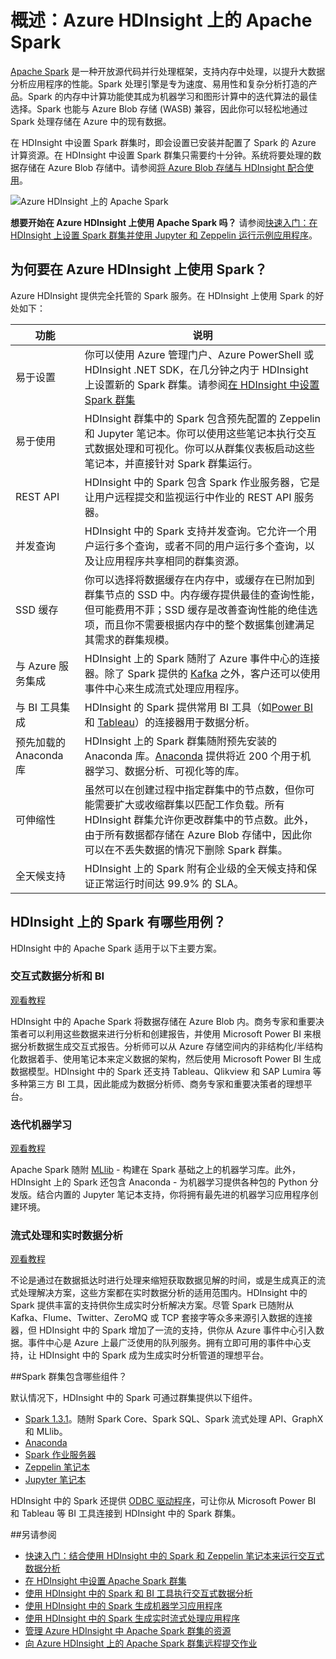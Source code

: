 <properties 
	pageTitle="HDInsight 中的 Apache Spark 概述 | Azure" 
	description="介绍 HDInsight 中的 Apache Spark，以及在哪些情况下，可在应用程序中使用 HDInsight 上的 Spark。" 
	services="hdinsight" 
	documentationCenter="" 
	authors="nitinme" 
	manager="paulettm" 
	editor="cgronlun"/>

<tags 
	ms.service="hdinsight" 
	ms.date="07/19/2015" 
	wacn.date=""/>

# 概述：Azure HDInsight 上的 Apache Spark 
 
<a href="http://spark.apache.org/" target="_blank">Apache Spark</a> 是一种开放源代码并行处理框架，支持内存中处理，以提升大数据分析应用程序的性能。Spark 处理引擎是专为速度、易用性和复杂分析打造的产品。Spark 的内存中计算功能使其成为机器学习和图形计算中的迭代算法的最佳选择。Spark 也能与 Azure Blob 存储 (WASB) 兼容，因此你可以轻松地通过 Spark 处理存储在 Azure 中的现有数据。

在 HDInsight 中设置 Spark 群集时，即会设置已安装并配置了 Spark 的 Azure 计算资源。在 HDInsight 中设置 Spark 群集只需要约十分钟。系统将要处理的数据存储在 Azure Blob 存储中。请参阅[将 Azure Blob 存储与 HDInsight 配合使用][hdinsight-storage]。

![Azure HDInsight 上的 Apache Spark](./media/hdinsight-apache-spark-overview/SparkArchitecture.png "Azure HDInsight 上的 Apache Spark")


**想要开始在 Azure HDInsight 上使用 Apache Spark 吗？** 请参阅[快速入门：在 HDInsight 上设置 Spark 群集并使用 Jupyter 和 Zeppelin 运行示例应用程序](/documentation/articles/hdinsight-apache-spark-zeppelin-notebook-jupyter-spark-sql)。





## 为何要在 Azure HDInsight 上使用 Spark？ 

Azure HDInsight 提供完全托管的 Spark 服务。在 HDInsight 上使用 Spark 的好处如下：

| 功能 | 说明 |
|-------------------------------------|-------------------|
| 易于设置 | 你可以使用 Azure 管理门户、Azure PowerShell 或 HDInsight .NET SDK，在几分钟之内于 HDInsight 上设置新的 Spark 群集。请参阅[在 HDInsight 中设置 Spark 群集](/documentation/articles/hdinsight-apache-spark-provision-clusters) |
| 易于使用 | HDInsight 群集中的 Spark 包含预先配置的 Zeppelin 和 Jupyter 笔记本。你可以使用这些笔记本执行交互式数据处理和可视化。你可以从群集仪表板启动这些笔记本，并直接针对 Spark 群集运行。|
| REST API | HDInsight 中的 Spark 包含 Spark 作业服务器，它是让用户远程提交和监视运行中作业的 REST API 服务器。 |
| 并发查询 | HDInsight 中的 Spark 支持并发查询。它允许一个用户运行多个查询，或者不同的用户运行多个查询，以及让应用程序共享相同的群集资源。 |
| SSD 缓存 | 你可以选择将数据缓存在内存中，或缓存在已附加到群集节点的 SSD 中。内存缓存提供最佳的查询性能，但可能费用不菲；SSD 缓存是改善查询性能的绝佳选项，而且你不需要根据内存中的整个数据集创建满足其需求的群集规模。|
| 与 Azure 服务集成 | HDInsight 上的 Spark 随附了 Azure 事件中心的连接器。除了 Spark 提供的 [Kafka](http://kafka.apache.org/) 之外，客户还可以使用事件中心来生成流式处理应用程序。 |
| 与 BI 工具集成 | HDInsight 的 Spark 提供常用 BI 工具（如[Power BI](http://www.powerbi.com/) 和 [Tableau](http://www.tableau.com/products/desktop)）的连接器用于数据分析。|
| 预先加载的 Anaconda 库 | HDInsight 上的 Spark 群集随附预先安装的 Anaconda 库。[Anaconda](http://docs.continuum.io/anaconda/) 提供将近 200 个用于机器学习、数据分析、可视化等的库。|
| 可伸缩性 | 虽然可以在创建过程中指定群集中的节点数，但你可能需要扩大或收缩群集以匹配工作负载。所有 HDInsight 群集允许你更改群集中的节点数。此外，由于所有数据都存储在 Azure Blob 存储中，因此你可以在不丢失数据的情况下删除 Spark 群集。 |
| 全天候支持 | HDInsight 上的 Spark 附有企业级的全天候支持和保证正常运行时间达 99.9% 的 SLA。|



## HDInsight 上的 Spark 有哪些用例？

HDInsight 中的 Apache Spark 适用于以下主要方案。

### 交互式数据分析和 BI

[观看教程](/documentation/articles/hdinsight-apache-spark-use-bi-tools)

HDInsight 中的 Apache Spark 将数据存储在 Azure Blob 内。商务专家和重要决策者可以利用这些数据来进行分析和创建报告，并使用 Microsoft Power BI 来根据分析数据生成交互式报告。分析师可以从 Azure 存储空间内的非结构化/半结构化数据着手、使用笔记本来定义数据的架构，然后使用 Microsoft Power BI 生成数据模型。HDInsight 中的 Spark 还支持 Tableau、Qlikview 和 SAP Lumira 等多种第三方 BI 工具，因此能成为数据分析师、商务专家和重要决策者的理想平台。

### 迭代机器学习

[观看教程](/documentation/articles/hdinsight-apache-spark-ipython-notebook-machine-learning)

Apache Spark 随附 [MLlib](http://spark.apache.org/mllib/) - 构建在 Spark 基础之上的机器学习库。此外，HDInsight 上的 Spark 还包含 Anaconda - 为机器学习提供各种包的 Python 分发版。结合内置的 Jupyter 笔记本支持，你将拥有最先进的机器学习应用程序创建环境。

### 流式处理和实时数据分析

[观看教程](/documentation/articles/hdinsight-apache-spark-csharp-apache-zeppelin-eventhub-streaming)

不论是通过在数据抵达时进行处理来缩短获取数据见解的时间，或是生成真正的流式处理解决方案，这些方案都在实时数据分析的适用范围内。HDInsight 中的 Spark 提供丰富的支持供你生成实时分析解决方案。尽管 Spark 已随附从 Kafka、Flume、Twitter、ZeroMQ 或 TCP 套接字等众多来源引入数据的连接器，但 HDInsight 中的 Spark 增加了一流的支持，供你从 Azure 事件中心引入数据。事件中心是 Azure 上最广泛使用的队列服务。拥有立即可用的事件中心支持，让 HDInsight 中的 Spark 成为生成实时分析管道的理想平台。

##<a name="next-steps"></a>Spark 群集包含哪些组件？

默认情况下，HDInsight 中的 Spark 可通过群集提供以下组件。

- [Spark 1.3.1](https://spark.apache.org/docs/1.3.1/)。随附 Spark Core、Spark SQL、Spark 流式处理 API、GraphX 和 MLlib。
- [Anaconda](http://docs.continuum.io/anaconda/)
- [Spark 作业服务器](https://github.com/spark-jobserver/spark-jobserver)
- [Zeppelin 笔记本](https://zeppelin.incubator.apache.org)
- [Jupyter 笔记本](https://jupyter.org)

HDInsight 中的 Spark 还提供 [ODBC 驱动程序](http://go.microsoft.com/fwlink/?LinkId=616229)，可让你从 Microsoft Power BI 和 Tableau 等 BI 工具连接到 HDInsight 中的 Spark 群集。

##<a name="see-also"></a>另请参阅

* [快速入门：结合使用 HDInsight 中的 Spark 和 Zeppelin 笔记本来运行交互式数据分析](/documentation/articles/hdinsight-apache-spark-zeppelin-notebook-jupyter-spark-sql)
* [在 HDInsight 中设置 Apache Spark 群集](/documentation/articles/hdinsight-apache-spark-provision-clusters)
* [使用 HDInsight 中的 Spark 和 BI 工具执行交互式数据分析](/documentation/articles/hdinsight-apache-spark-use-bi-tools)
* [使用 HDInsight 中的 Spark 生成机器学习应用程序](/documentation/articles/hdinsight-apache-spark-ipython-notebook-machine-learning)
* [使用 HDInsight 中的 Spark 生成实时流式处理应用程序](/documentation/articles/hdinsight-apache-spark-csharp-apache-zeppelin-eventhub-streaming)
* [管理 Azure HDInsight 中 Apache Spark 群集的资源](/documentation/articles/hdinsight-apache-spark-resource-manager)
* [向 Azure HDInsight 上的 Apache Spark 群集远程提交作业](/documentation/articles/hdinsight-apache-spark-job-server)


[hdinsight-storage]: /documentation/articles/hdinsight-use-blob-storage

<!---HONumber=66-->
